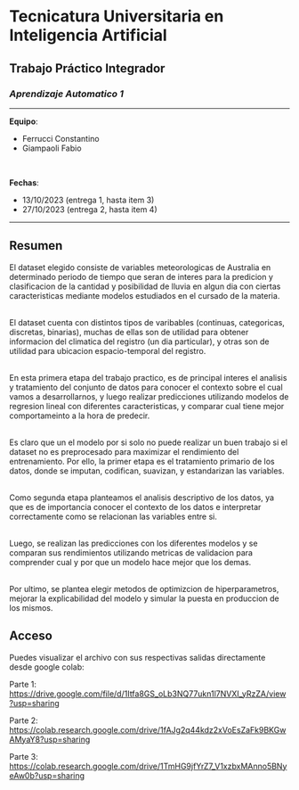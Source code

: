 # **Tecnicatura Universitaria en Inteligencia Artificial**
## **Trabajo Práctico Integrador**
### ***Aprendizaje Automatico 1***
---

**Equipo**:
- Ferrucci Constantino
- Giampaoli Fabio

<br>

**Fechas**:
- 13/10/2023 (entrega 1, hasta item 3)
- 27/10/2023 (entrega 2, hasta item 4)

---

## **Resumen**


El dataset elegido consiste de variables meteorologicas de Australia en determinado periodo de tiempo que seran de interes para la predicion y clasificacion de la cantidad y posibilidad de lluvia en algun dia con ciertas caracteristicas mediante modelos estudiados en el cursado de la materia.\
<br>

El dataset cuenta con distintos tipos de varibables (continuas, categoricas, discretas, binarias), muchas de ellas son de utilidad para obtener informacion del climatica del registro (un dia particular), y otras son de utilidad para ubicacion espacio-temporal del registro.\
<br>

En esta primera etapa del trabajo practico, es de principal interes el analisis y tratamiento del conjunto de datos para conocer el contexto sobre el cual vamos a desarrollarnos, y luego realizar predicciones utilizando modelos de regresion lineal con diferentes caracteristicas, y comparar cual tiene mejor comportameinto a la hora de predecir.\
<br>

Es claro que un el modelo por si solo no puede realizar un buen trabajo si el dataset no es preprocesado para maximizar el rendimiento del entrenamiento. Por ello, la primer etapa es el tratamiento primario de los datos, donde se imputan, codifican, suavizan, y estandarizan las variables.\
<br>

Como segunda etapa planteamos el analisis descriptivo de los datos, ya que es de importancia conocer el contexto de los datos e interpretar correctamente como se relacionan las variables entre si.\
<br>

Luego, se realizan las predicciones con los diferentes modelos y se comparan sus rendimientos utilizando metricas de validacion para comprender cual y por que un modelo hace mejor que los demas.\
<br>

Por ultimo, se plantea elegir metodos de optimizcion de hiperparametros, mejorar la explicabilidad del modelo y simular la puesta en produccion de los mismos.


## **Acceso**

Puedes visualizar el archivo con sus respectivas salidas directamente desde google colab:

Parte 1: https://drive.google.com/file/d/1Itfa8GS_oLb3NQ77ukn1l7NVXI_yRzZA/view?usp=sharing

Parte 2: https://colab.research.google.com/drive/1fAJg2q44kdz2xVoEsZaFk9BKGwAMyaY8?usp=sharing

Parte 3: https://colab.research.google.com/drive/1TmHG9jfYrZ7_V1xzbxMAnno5BNyeAw0b?usp=sharing
